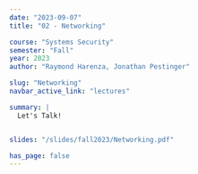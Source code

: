 ```yaml
---
date: "2023-09-07"
title: "02 - Networking"

course: "Systems Security"
semester: "Fall"
year: 2023
author: "Raymond Harenza, Jonathan Pestinger"

slug: "Networking"
navbar_active_link: "lectures"

summary: |
  Let's Talk!


slides: "/slides/fall2023/Networking.pdf"

has_page: false
---
```

